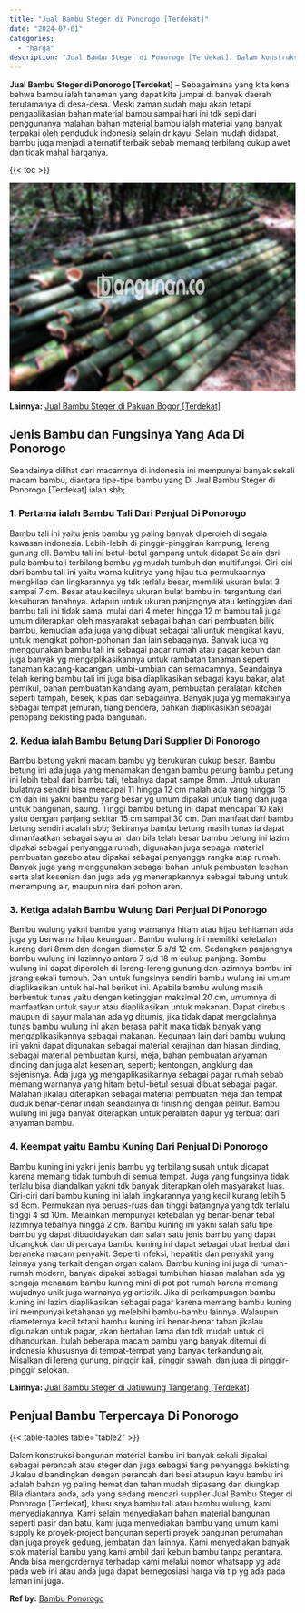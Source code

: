 ```yaml
---
title: "Jual Bambu Steger di Ponorogo [Terdekat]"
date: "2024-07-01"
categories: 
  - "harga"
description: "Jual Bambu Steger di Ponorogo [Terdekat]. Dalam konstruksi bangunan material bambu ini banyak sekali dipakai sebagai perancah atau steger dan juga sebagai ti..."
---
```


**Jual Bambu Steger di Ponorogo \[Terdekat\]** – Sebagaimana yang kita kenal bahwa bambu ialah tanaman yang dapat kita jumpai di banyak daerah terutamanya di desa-desa. Meski zaman sudah maju akan tetapi pengaplikasian bahan material bambu sampai hari ini tdk sepi dari penggunanya malahan bahan material bambu ialah material yang banyak terpakai oleh penduduk indonesia selain dr kayu. Selain mudah didapat, bambu juga menjadi alternatif terbaik sebab memang terbilang cukup awet dan tidak mahal harganya.

{{< toc >}}

![Jual Bambu Steger di Ponorogo [Terdekat]](/images/jual-bambu-tali-39.png)

**Lainnya:** [Jual Bambu Steger di Pakuan Bogor \[Terdekat\]](https://bambu.bangunan.co/jual-bambu-steger-di-pakuan-bogor-terdekat/)

## Jenis Bambu dan Fungsinya Yang Ada Di Ponorogo

Seandainya dilihat dari macamnya di indonesia ini mempunyai banyak sekali macam bambu, diantara tipe-tipe bambu yang Di Jual Bambu Steger di Ponorogo \[Terdekat\] ialah sbb;

### 1\. Pertama ialah Bambu Tali Dari Penjual Di Ponorogo

Bambu tali ini yaitu jenis bambu yg paling banyak diperoleh di segala kawasan indonesia. Lebih-lebih di pinggir-pinggiran kampung, lereng gunung dll. Bambu tali ini betul-betul gampang untuk didapat Selain dari pula bambu tali terbilang bambu yg mudah tumbuh dan multifungsi. Ciri-ciri dari bambu tali ini yaitu warna kulitnya yang hijau tua permukaannya mengkilap dan lingkarannya yg tdk terlalu besar, memiliki ukuran bulat 3 sampai 7 cm. Besar atau kecilnya ukuran bulat bambu ini tergantung dari kesuburan tanahnya. Adapun untuk ukuran panjangnya atau ketinggian dari bambu tali ini tidak sama, mulai dari 4 meter hingga 12 m bambu tali juga umum diterapkan oleh masyarakat sebagai bahan dari pembuatan bilik bambu, kemudian ada juga yang dibuat sebagai tali untuk mengikat kayu, untuk mengikat pohon-pohonan dan lain sebagainya. Banyak juga yg menggunakan bambu tali ini sebagai pagar rumah atau pagar kebun dan juga banyak yg mengaplikasikannya untuk rambatan tanaman seperti tanaman kacang-kacangan, umbi-umbian dan semacamnya. Seandainya telah kering bambu tali ini juga bisa diaplikasikan sebagai kayu bakar, alat pemikul, bahan pembuatan kandang ayam, pembuatan peralatan kitchen seperti tampah, besek, kipas dan sebagainya. Banyak juga yg memakainya sebagai tempat jemuran, tiang bendera, bahkan diaplikasikan sebagai penopang bekisting pada bangunan.

### 2\. Kedua ialah Bambu Betung Dari Supplier Di Ponorogo

Bambu betung yakni macam bambu yg berukuran cukup besar. Bambu betung ini ada juga yang menamakan dengan bambu petung bambu petung ini lebih tebal dari bambu tali, tebalnya dapat sampe 8mm. Untuk ukuran bulatnya sendiri bisa mencapai 11 hingga 12 cm malah ada yang hingga 15 cm dan ini yakni bambu yang besar yg umum dipakai untuk tiang dan juga untuk bangunan, saung. Tinggi bambu betung ini dapat mencapai 10 kaki yaitu dengan panjang sekitar 15 cm sampai 30 cm. Dan manfaat dari bambu betung sendiri adalah sbb; Sekiranya bambu betung masih tunas ia dapat dimanfaatkan sebagai sayuran dan bila telah besar bambu betung ini lazim dipakai sebagai penyangga rumah, digunakan juga sebagai material pembuatan gazebo atau dipakai sebagai penyangga rangka atap rumah. Banyak juga yang menggunakan sebagai bahan untuk pembuatan lesehan serta alat kesenian dan juga ada yg menerapkannya sebagai tabung untuk menampung air, maupun nira dari pohon aren.

### 3\. Ketiga adalah Bambu Wulung Dari Penjual Di Ponorogo

Bambu wulung yakni bambu yang warnanya hitam atau hijau kehitaman ada juga yg berwarna hijau keunguan. Bambu wulung ini memiliki ketebalan kurang dari 8mm dan dengan diameter 5 s/d 12 cm. Sedangkan panjangnya bambu wulung ini lazimnya antara 7 s/d 18 m cukup panjang. Bambu wulung ini dapat diperoleh di lereng-lereng gunung dan lazimnya bambu ini jarang sekali tumbuh. Dan untuk fungsinya sendiri bambu wulung ini umum diaplikasikan untuk hal-hal berikut ini. Apabila bambu wulung masih berbentuk tunas yaitu dengan ketinggian maksimal 20 cm, umumnya di manfaatkan untuk sayur atau diaplikasikan untuk makanan. Dapat direbus maupun di sayur malahan ada yg ditumis, jika tidak dapat mengolahnya tunas bambu wulung ini akan berasa pahit maka tidak banyak yang mengaplikasikannya sebagai makanan. Kegunaan lain dari bambu wulung ini yakni dapat digunakan sebagai material kerajinan dan hiasan dinding, sebagai material pembuatan kursi, meja, bahan pembuatan anyaman dinding dan juga alat kesenian, seperti; kentongan, angklung dan sejenisnya. Ada juga yg mengaplikasikannya sebagai pagar rumah sebab memang warnanya yang hitam betul-betul sesuai dibuat sebagai pagar. Malahan jikalau diterapkan sebagai material pembuatan meja dan tempat duduk benar-benar indah seandainya di finishing dengan pelitur. Bambu wulung ini juga banyak diterapkan untuk peralatan dapur yg terbuat dari anyaman bambu.

### 4\. Keempat yaitu Bambu Kuning Dari Penjual Di Ponorogo

Bambu kuning ini yakni jenis bambu yg terbilang susah untuk didapat karena memang tidak tumbuh di semua tempat. Juga yang fungsinya tidak terlalu bisa diandalkan yakni tdk banyak diterapkan oleh masyarakat luas. Ciri-ciri dari bambu kuning ini ialah lingkarannya yang kecil kurang lebih 5 sd 8cm. Permukaan nya beruas-ruas dan tinggi batangnya yang tdk terlalu tinggi 4 sd 10m. Melainkan mempunyai ketebalan yg benar-benar tebal lazimnya tebalnya hingga 2 cm. Bambu kuning ini yakni salah satu tipe bambu yg dapat dibudidayakan dan salah satu jenis bambu yang dapat dicangkok dan di percaya bambu kuning ini dapat sebagai obat herbal dari beraneka macam penyakit. Seperti infeksi, hepatitis dan penyakit yang lainnya yang terkait dengan organ dalam. Bambu kuning ini juga di rumah-rumah modern, banyak dipakai sebagai tumbuhan hiasan malahan ada yg sengaja menanam bambu kuning mini di pot pot rumah karena memang wujudnya unik juga warnanya yg artistik. Jika di perkampungan bambu kuning ini lazim diaplikasikan sebagai pagar karena memang bambu kuning ini mempunyai ketahanan yg melebihi bambu-bambu lainnya. Walaupun diameternya kecil tetapi bambu kuning ini benar-benar tahan jikalau digunakan untuk pagar, akan bertahan lama dan tdk mudah untuk di dihancurkan. Itulah beberapa macam bambu yang banyak ditemui di indonesia khususnya di tempat-tempat yang banyak terkandung air, Misalkan di lereng gunung, pinggir kali, pinggir sawah, dan juga di pinggir-pinggir selokan.

**Lainnya:** [Jual Bambu Steger di Jatiuwung Tangerang \[Terdekat\]](https://bambu.bangunan.co/jual-bambu-steger-di-jatiuwung-tangerang-terdekat/)

## Penjual Bambu Terpercaya Di Ponorogo

{{< table-tables table="table2" >}}

Dalam konstruksi bangunan material bambu ini banyak sekali dipakai sebagai perancah atau steger dan juga sebagai tiang penyangga bekisting. Jikalau dibandingkan dengan perancah dari besi ataupun kayu bambu ini adalah bahan yg paling hemat dan tahan mudah dipasang dan diungkap. Bila diantara anda, ada yang sedang mencari supplier Jual Bambu Steger di Ponorogo \[Terdekat\], khususnya bambu tali atau bambu wulung, kami menyediakannya. Kami selain menyediakan bahan material bangunan seperti pasir dan batu, kami juga menyediakan bambu yang umum kami supply ke proyek-project bangunan seperti proyek bangunan perumahan dan juga proyek gedung, jembatan dan lainnya. Kami menyediakan banyak stok material bambu yang kami ambil dari kebun bambu tanpa perantara. Anda bisa mengordernya terhadap kami melalui nomor whatsapp yg ada pada web ini atau anda juga dapat bernegosiasi harga via tlp yg ada pada laman ini juga.

**Ref by:** [Bambu Ponorogo](https://id.wikipedia.org/wiki/Bambu)
